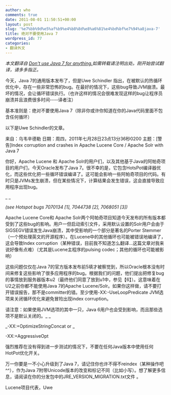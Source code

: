 ```yaml
---
author: who
comments: true
date: 2011-08-01 11:50:51+00:00
layout: post
slug: '%e7%bb%9d%e5%af%b9%e4%b8%8d%e8%a6%81%e4%bd%bf%e7%94%a8java-7'
title: 绝对不要使用Java 7
wordpress_id: 77
categories:
- 翻译外文
---
```


_本文翻译自 [Don't use Java 7 for anything.](http://www.lucidimagination.com/blog/2011/07/28/dont-use-java-7-for-anything/)如需转载请注明出处。刚开始尝试翻译，请多多指正。_

今天，Java 7的通用版本发布了，但是Uwe Schindler 指出，在被默认的热循环优化中，存在一些非常恐怖的bug。在最好的情况下，这些bug导致JVM崩溃。最坏的情况，会让循环错误执行。（也许这样的情况会很难发现这样的bug让程序员崩溃并且浪费很多时间----译者注）

基本准则是：绝对不要使用Java 7（除非你或许你知道在你的Java代码里面不包含任何循环）

以下是Uwe Schindler的文章。

来自：乌韦辛德勒
日期：周四，2011年七月28日23点13分36秒0200
主题：[警告]Index corruption and crashes in Apache Lucene Core / Apache Solr with Java 7

你好，Apache Lucene 和 Apache Solr的用户们，以及其他基于Java的阿帕奇项目的用户们，今天Oracle发布了Java 7。很不幸的是，它包含HotsPot编译器优化，而这些优化把一些循环错误编译了。这可能会影响一些阿帕奇项目的代码。有时只是JVMs发生崩溃，但在某些情况下，计算结果会发生错误，这会直接导致应用程序出现bug。

_ _

_(see Hotspot bugs 7070134 [1], 7044738 [2], 7068051 [3])_

Apache Lucene Core和 Apache Solr两个阿帕奇项目知道今天发布的所有版本都受到了这些bug的影响。用户一但启动索引文件，采用默认设置的Solr用户会由于SIGSEGV错误发生Java崩溃，其中受影响的一个部分是著名的Porter Stemmer（一个预处理英文的开源程序）。在Lucene中的其他循环也可能被错误地编译了，这会导致Index corruption（某种错误，目前我不知道怎么翻译...这篇文章对我来说好像有点难）（尤其是Lucene主程序的pulsing codec；其他的循环也可能被影响）

这些问题仅仅在Java 7的官方版本发布前5填才被察觉到，所以Oracle根本没有时间来修复这些影响了很多应用程序的bug。根据我们的问题，他们提出把修复bug的事情放到服务器版本u2（最终他们同意了放到u1中，参见【6】）。这意味着在U2之前你都不能使用Java 7的Apache Lucene/Solr。如果你这样做，请不要打开错误报告，那不是committer的错。至少使用-XX:-UseLoopPredicate JVM选项来关闭循环优化来避免冒险出现index corruption。

请注意：如果使用JVM选项的其中一只，Java 6用户也会受到影响，而且那些选项不是默认关闭的。_ _


_-XX:+OptimizeStringConcat or _




-XX:+AggressiveOpt








强烈推荐在没有得到进一步测试的情况下，不要在任何Java版本中使用任何HotPot优化开关。

万一你要是一不小心升级到了Java 7，请记住你也许不得不reindex（某种操作吧^^），作为Java 7附带Unicode版本的改变和标记不同（比如小写）。想了解更多信息，请阅读在你的分发包中的JRE_VERSION_MIGRATION.txt文件 。

Lucene项目代表，Uwe
